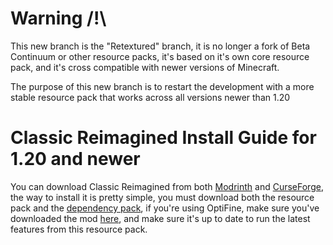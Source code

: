 # Warning /!\
This new branch is the "Retextured" branch, it is no longer a fork of Beta Continuum or other resource packs, it's based on it's own core resource pack, and it's cross compatible with newer versions of Minecraft.

The purpose of this new branch is to restart the development with a more stable resource pack that works across all versions newer than 1.20

# Classic Reimagined Install Guide for 1.20 and newer
You can download Classic Reimagined from both [Modrinth](https://modrinth.com/resourcepack/classic-reimagined-10s) and [CurseForge](https://www.curseforge.com/minecraft/texture-packs/classic-reimagined), the way to install it is pretty simple, you must download both the resource pack and the [dependency pack](https://modrinth.com/project/ULU4JTr0), if you're using OptiFine, make sure you've downloaded the mod [here](https://optifine.net), and make sure it's up to date to run the latest features from this resource pack.




